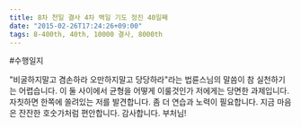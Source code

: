 ```yaml
---
title: 8차 천일 결사 4차 백일 기도 정진 40일째
date: "2015-02-26T17:24:26+09:00"
tags: 8-400th, 40th, 10000 결사, 8000th
---
```


#수행일지

"비굴하지말고 겸손하라 오만하지말고 당당하라"라는 법륜스님의 말씀이 참 실천하기는 어렵습니다. 이 둘 사이에서 균형을 어떻게 이룰것인가 저에게는 당면한 과제입니다. 자칫하면 한쪽에 쏠려있는 저를 발견합니다. 좀 더 연습과 노력이 필요합니다. 지금 마음은 잔잔한 호숫가처럼 편안합니다. 감사합니다. 부처님!
